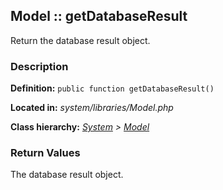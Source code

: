 
Model :: getDatabaseResult
-------------------------------------------

Return the database result object.


### Description ###

**Definition:** `public function getDatabaseResult()`

**Located in:** *system/libraries/Model.php*

**Class hierarchy:** *[System](../System.md) > [Model](../Model.md)*


### Return Values ###

The database result object.
